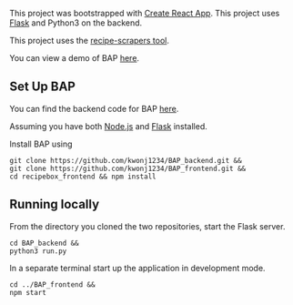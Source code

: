 This project was bootstrapped with [Create React App](https://github.com/facebook/create-react-app).
This project uses [Flask](https://flask.palletsprojects.com/en/1.1.x/installation/#installation) and Python3 on the backend.

This project uses the [recipe-scrapers tool](https://github.com/hhursev/recipe-scrapers).

You can view a demo of BAP [here](https://www.youtube.com/watch?v=R9Tdp4Y7H8A&feature=youtu.be).

## Set Up BAP
You can find the backend code for BAP [here](https://github.com/kwonj1234/recipebox_backend).

Assuming you have both [Node.js](https://nodejs.org/en/) and [Flask](https://flask.palletsprojects.com/en/1.1.x/installation/#installation) installed.

Install BAP using

    git clone https://github.com/kwonj1234/BAP_backend.git &&   
    git clone https://github.com/kwonj1234/BAP_frontend.git &&   
    cd recipebox_frontend && npm install

## Running locally
From the directory you cloned the two repositories, start the Flask server.

    cd BAP_backend &&   
    python3 run.py

In a separate terminal start up the application in development mode.

    cd ../BAP_frontend &&   
    npm start